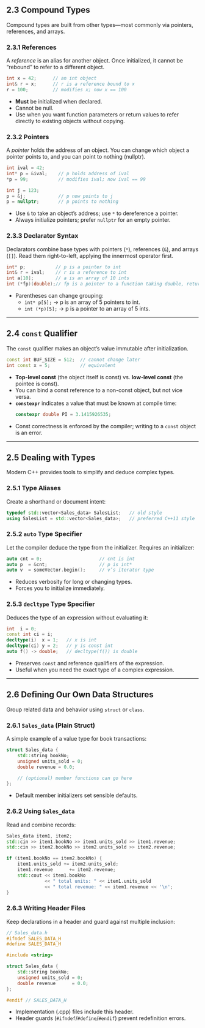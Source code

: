 ## 2.3 Compound Types  
Compound types are built from other types—most commonly via pointers, references, and arrays.  

### 2.3.1 References  
A _reference_ is an alias for another object. Once initialized, it cannot be “rebound” to refer to a different object.  
```cpp
int x = 42;      // an int object
int& r = x;      // r is a reference bound to x
r = 100;         // modifies x; now x == 100
```
- **Must** be initialized when declared.  
- Cannot be null.  
- Use when you want function parameters or return values to refer directly to existing objects without copying.

### 2.3.2 Pointers  
A _pointer_ holds the address of an object. You can change which object a pointer points to, and you can point to nothing (nullptr).  
```cpp
int ival = 42;
int* p = &ival;    // p holds address of ival
*p = 99;           // modifies ival; now ival == 99

int j = 123;
p = &j;            // p now points to j
p = nullptr;       // p points to nothing
```
- Use `&` to take an object’s address; use `*` to dereference a pointer.  
- Always initialize pointers; prefer `nullptr` for an empty pointer.

### 2.3.3 Declarator Syntax  
Declarators combine base types with pointers (`*`), references (`&`), and arrays (`[]`). Read them right-to-left, applying the innermost operator first.  
```cpp
int* p;           // p is a pointer to int
int& r = ival;    // r is a reference to int
int a[10];        // a is an array of 10 ints
int (*fp)(double);// fp is a pointer to a function taking double, returning int
```
- Parentheses can change grouping:  
  - `int* p[5];` → p is an array of 5 pointers to int.  
  - `int (*p)[5];` → p is a pointer to an array of 5 ints.

---

## 2.4 `const` Qualifier  
The `const` qualifier makes an object’s value immutable after initialization.  
```cpp
const int BUF_SIZE = 512;  // cannot change later
int const x = 5;           // equivalent
```
- **Top-level const** (the object itself is const) vs. **low-level const** (the pointee is const).  
- You can bind a const reference to a non-const object, but not vice versa.  
- **`constexpr`** indicates a value that must be known at compile time:  
  ```cpp
  constexpr double PI = 3.1415926535;
  ```
- Const correctness is enforced by the compiler; writing to a `const` object is an error.

---

## 2.5 Dealing with Types  
Modern C++ provides tools to simplify and deduce complex types.

### 2.5.1 Type Aliases  
Create a shorthand or document intent:  
```cpp
typedef std::vector<Sales_data> SalesList;   // old style
using SalesList = std::vector<Sales_data>;   // preferred C++11 style
```

### 2.5.2 `auto` Type Specifier  
Let the compiler deduce the type from the initializer. Requires an initializer:  
```cpp
auto cnt = 0;                     // cnt is int
auto p  = &cnt;                   // p is int*
auto v  = someVector.begin();     // v’s iterator type
```
- Reduces verbosity for long or changing types.  
- Forces you to initialize immediately.

### 2.5.3 `decltype` Type Specifier  
Deduces the type of an expression without evaluating it:  
```cpp
int  i = 0;
const int ci = i;
decltype(i)  x = 1;   // x is int
decltype(ci) y = 2;   // y is const int
auto f() -> double;   // decltype(f()) is double
```
- Preserves `const` and reference qualifiers of the expression.  
- Useful when you need the exact type of a complex expression.

---

## 2.6 Defining Our Own Data Structures  
Group related data and behavior using `struct` or `class`.

### 2.6.1 `Sales_data` (Plain Struct)  
A simple example of a value type for book transactions:
```cpp
struct Sales_data {
    std::string bookNo;
    unsigned units_sold = 0;
    double revenue = 0.0;

    // (optional) member functions can go here
};
```
- Default member initializers set sensible defaults.

### 2.6.2 Using `Sales_data`  
Read and combine records:
```cpp
Sales_data item1, item2;
std::cin >> item1.bookNo >> item1.units_sold >> item1.revenue;
std::cin >> item2.bookNo >> item2.units_sold >> item2.revenue;

if (item1.bookNo == item2.bookNo) {
    item1.units_sold += item2.units_sold;
    item1.revenue      += item2.revenue;
    std::cout << item1.bookNo 
              << " total units: " << item1.units_sold
              << " total revenue: " << item1.revenue << '\n';
}
```

### 2.6.3 Writing Header Files  
Keep declarations in a header and guard against multiple inclusion:
```cpp
// Sales_data.h
#ifndef SALES_DATA_H
#define SALES_DATA_H

#include <string>

struct Sales_data {
    std::string bookNo;
    unsigned units_sold = 0;
    double revenue      = 0.0;
};

#endif // SALES_DATA_H
```
- Implementation (.cpp) files include this header.  
- Header guards (`#ifndef`/`#define`/`#endif`) prevent redefinition errors.
